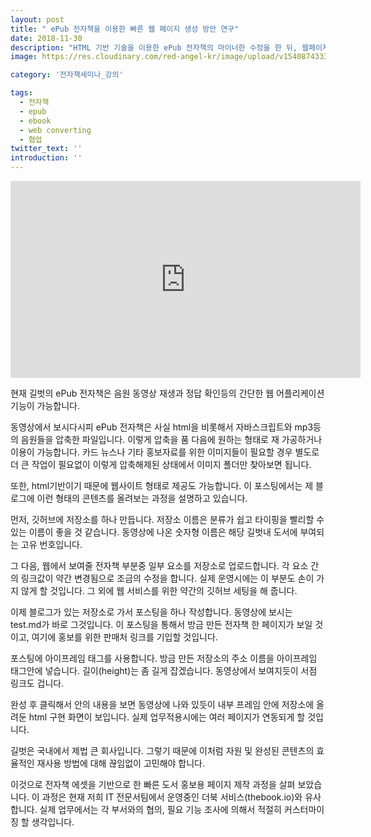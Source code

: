 ```yaml
---
layout: post
title: " ePub 전자책을 이용한 빠른 웹 페이지 생성 방안 연구"
date: 2018-11-30
description: "HTML 기반 기술을 이용한 ePub 전자책의 마이너한 수정을 한 뒤, 웹페이지에 적용하는 방법을 설명합니다."
image: https://res.cloudinary.com/red-angel-kr/image/upload/v1540874333/blog_img/seminar.jpg

category: '전자책세미나_강의'  

tags: 
  - 전자책
  - epub
  - ebook
  - web converting
  - 협업
twitter_text: ''
introduction: ''
---
```


<iframe width="560" height="315" src="https://www.youtube.com/embed/76okzDrekOM" frameborder="0" allowfullscreen></iframe>

현재 길벗의 ePub 전자책은 음원 동영상 재생과 정답 확인등의 간단한 웹 어플리케이션 기능이 가능합니다.

동영상에서 보시다시피 ePub 전자책은 사실 html을 비롯해서 자바스크립트와 mp3등의 음원들을 압축한 파일입니다. 이렇게 압축을 품 다음에 원하는 형태로 재 가공하거나 이용이 가능합니다. 카드 뉴스나 기타 홍보자료를 위한 이미지들이 필요할 경우 별도로 더 큰 작업이 필요없이 이렇게 압축해제된 상태에서 이미지 폴더만 찾아보면 됩니다.

또한, html기반이기 때문에 웹사이트 형태로 제공도 가능합니다. 이 포스팅에서는 제 블로그에 이런 형태의 콘텐츠를 올려보는 과정을 설명하고 있습니다.

먼저, 깃허브에 저장소를 하나 만듭니다. 저장소 이름은 분류가 쉽고 타이핑을 빨리할 수 있는 이름이 좋을 것 같습니다. 동영상에 나온 숫자형 이름은 해당 길벗내 도서에 부여되는 고유 번호입니다.

그 다음, 웹에서 보여줄 전자책 부분중 일부 요소를 저장소로 업로드합니다. 각 요소 간의 링크값이 약간 변경됨으로 조금의 수정을 합니다. 실제 운영시에는 이 부분도 손이 가지 않게 할 것입니다. 그 외에 웹 서비스를 위한 약간의 깃허브 세팅을 해 줍니다.

이제 블로그가 있는 저장소로 가서 포스팅을 하나 작성합니다. 동영상에 보시는 test.md가 바로 그것입니다. 이 포스팅을 통해서 방금 만든 전자책 한 페이지가 보일 것이고, 여기에 홍보를 위한 판매처 링크를 기입할 것입니다.

포스팅에 아이프레임 태그를 사용합니다. 방금 만든 저장소의 주소 이름을 아이프레임 태그안에 넣습니다. 길이(height)는 좀 길게 잡겠습니다. 동영상에서 보여지듯이 서점 링크도 겁니다.

완성 후 클릭해서 안의 내용을 보면 동영상에 나와 있듯이 내부 프레임 안에 저장소에 올려둔 html 구현 화면이 보입니다. 실제 업무적용시에는 여러 페이지가 연동되게 할 것입니다.

길벗은 국내에서 제법 큰 회사입니다. 그렇기 때문에 이처럼 자원 및 완성된 콘텐츠의 효율적인 재사용 방법에 대해 끊임없이 고민해야 합니다.

이것으로 전자책 에셋을 기반으로 한 빠른 도서 홍보용 페이지 제작 과정을 살펴 보았습니다. 이 과정은 현재 저희 IT 전문서팀에서 운영중인 더북 서비스(thebook.io)와 유사합니다. 실제 업무에서는 각 부서와의 협의, 필요 기능 조사에 의해서 적절히 커스터마이징 할 생각입니다.